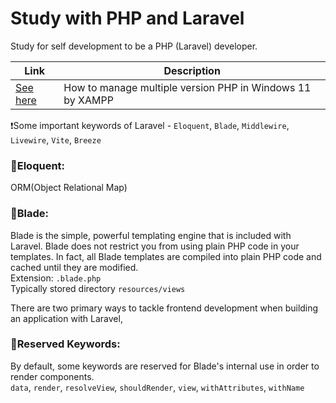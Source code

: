 # Study with PHP and Laravel
Study for self development to be a PHP (Laravel) developer.

| Link | Description |
| ------ | ------ |
| [See here](https://stackoverflow.com/questions/45790160/is-there-way-to-use-two-php-versions-in-xampp) | How to manage multiple version PHP in Windows 11 by XAMPP |


❗Some important keywords of Laravel - 
`Eloquent`, `Blade`, `Middlewire`, `Livewire`, `Vite`, `Breeze`

### 🔰Eloquent: ### 
ORM(Object Relational Map)

### 🔰Blade: ### 
Blade is the simple, powerful templating engine that is included with Laravel. Blade does not restrict you from using plain PHP code in your templates. In fact, all Blade templates are compiled into plain PHP code and cached until they are modified. 
<br>Extension: `.blade.php` 
<br>Typically stored directory `resources/views`

There are two primary ways to tackle frontend development when building an application with Laravel,

### 🔰Reserved Keywords: ###
By default, some keywords are reserved for Blade's internal use in order to render components.<br>
`data`, `render`, `resolveView`, `shouldRender`, `view`, `withAttributes`, `withName`
